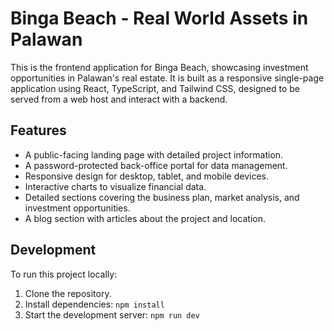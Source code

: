 # Binga Beach - Real World Assets in Palawan

This is the frontend application for Binga Beach, showcasing investment opportunities in Palawan's real estate. It is built as a responsive single-page application using React, TypeScript, and Tailwind CSS, designed to be served from a web host and interact with a backend.

## Features

- A public-facing landing page with detailed project information.
- A password-protected back-office portal for data management.
- Responsive design for desktop, tablet, and mobile devices.
- Interactive charts to visualize financial data.
- Detailed sections covering the business plan, market analysis, and investment opportunities.
- A blog section with articles about the project and location.

## Development

To run this project locally:

1.  Clone the repository.
2.  Install dependencies: `npm install`
3.  Start the development server: `npm run dev`